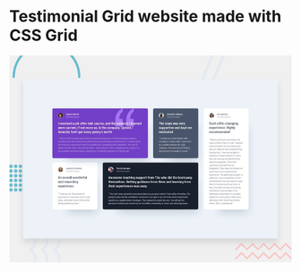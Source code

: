 # Testimonial Grid website made with CSS Grid

![Design preview for the Testimonials grid section coding challenge](./design/desktop-preview.jpg)



